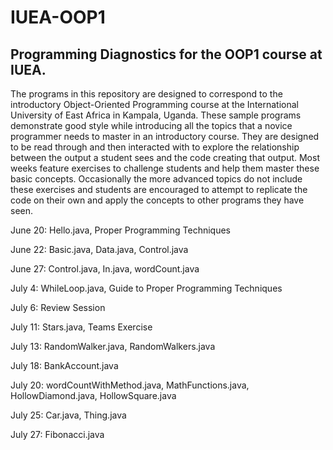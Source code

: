 # IUEA-OOP1
## Programming Diagnostics for the OOP1 course at IUEA.

The programs in this repository are designed to correspond to the introductory Object-Oriented Programming course 
at the International University of East Africa in Kampala, Uganda.  These sample programs demonstrate good style 
while introducing all the topics that a novice programmer needs to master in an introductory course.  They are 
designed to be read through and then interacted with to explore the relationship between the output a student sees
and the code creating that output.  Most weeks feature exercises to challenge students and help them master
these basic concepts.  Occasionally the more advanced topics do not include these exercises and students are 
encouraged to attempt to replicate the code on their own and apply the concepts to other programs they have seen.

June 20: Hello.java, Proper Programming Techniques

June 22: Basic.java, Data.java, Control.java

June 27: Control.java, In.java, wordCount.java

July 4: WhileLoop.java, Guide to Proper Programming Techniques

July 6: Review Session

July 11: Stars.java, Teams Exercise

July 13: RandomWalker.java, RandomWalkers.java

July 18: BankAccount.java

July 20: wordCountWithMethod.java, MathFunctions.java, HollowDiamond.java, HollowSquare.java

July 25: Car.java, Thing.java

July 27: Fibonacci.java
